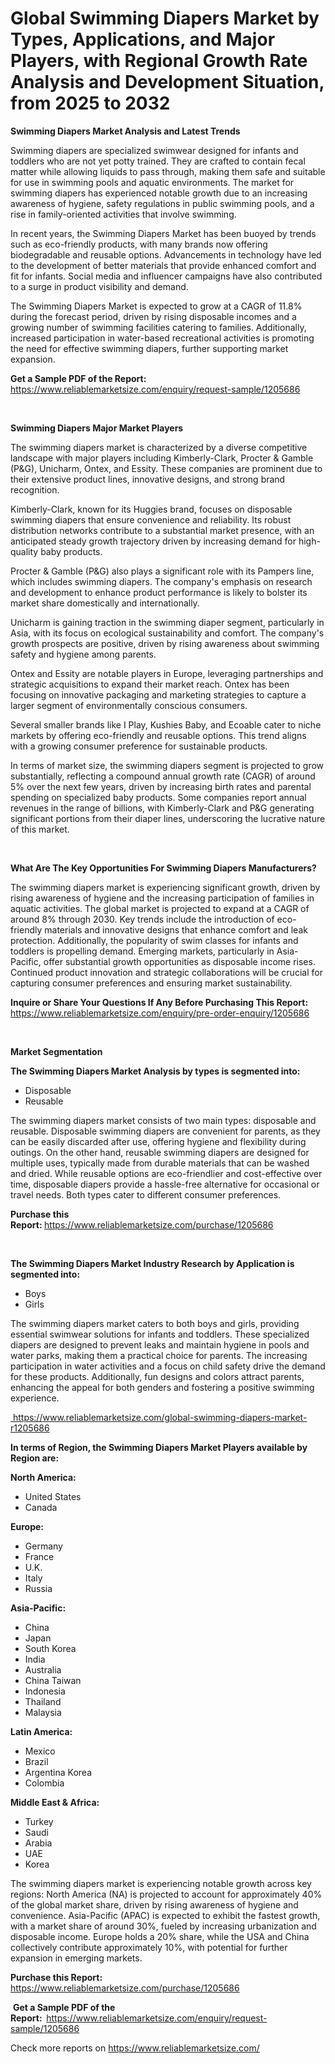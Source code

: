 <p><h1>Global Swimming Diapers Market by Types, Applications, and Major Players, with Regional Growth Rate Analysis and Development Situation, from 2025 to 2032</h1></p><p><strong>Swimming Diapers Market Analysis and Latest Trends</strong></p>
<p><p>Swimming diapers are specialized swimwear designed for infants and toddlers who are not yet potty trained. They are crafted to contain fecal matter while allowing liquids to pass through, making them safe and suitable for use in swimming pools and aquatic environments. The market for swimming diapers has experienced notable growth due to an increasing awareness of hygiene, safety regulations in public swimming pools, and a rise in family-oriented activities that involve swimming.</p><p>In recent years, the Swimming Diapers Market has been buoyed by trends such as eco-friendly products, with many brands now offering biodegradable and reusable options. Advancements in technology have led to the development of better materials that provide enhanced comfort and fit for infants. Social media and influencer campaigns have also contributed to a surge in product visibility and demand.</p><p>The Swimming Diapers Market is expected to grow at a CAGR of 11.8% during the forecast period, driven by rising disposable incomes and a growing number of swimming facilities catering to families. Additionally, increased participation in water-based recreational activities is promoting the need for effective swimming diapers, further supporting market expansion.</p></p>
<p><strong>Get a Sample PDF of the Report:&nbsp;</strong> <a href="https://www.reliablemarketsize.com/enquiry/request-sample/1205686?utm_campaign=1898&utm_medium=2&utm_source=Github&utm_content=ia&utm_term=07022025&utm_id=swimming-diapers">https://www.reliablemarketsize.com/enquiry/request-sample/1205686</a></p>
<p>&nbsp;</p>
<p><strong>Swimming Diapers Major Market Players</strong></p>
<p><p>The swimming diapers market is characterized by a diverse competitive landscape with major players including Kimberly-Clark, Procter & Gamble (P&G), Unicharm, Ontex, and Essity. These companies are prominent due to their extensive product lines, innovative designs, and strong brand recognition.</p><p>Kimberly-Clark, known for its Huggies brand, focuses on disposable swimming diapers that ensure convenience and reliability. Its robust distribution networks contribute to a substantial market presence, with an anticipated steady growth trajectory driven by increasing demand for high-quality baby products.</p><p>Procter & Gamble (P&G) also plays a significant role with its Pampers line, which includes swimming diapers. The company's emphasis on research and development to enhance product performance is likely to bolster its market share domestically and internationally.</p><p>Unicharm is gaining traction in the swimming diaper segment, particularly in Asia, with its focus on ecological sustainability and comfort. The company's growth prospects are positive, driven by rising awareness about swimming safety and hygiene among parents.</p><p>Ontex and Essity are notable players in Europe, leveraging partnerships and strategic acquisitions to expand their market reach. Ontex has been focusing on innovative packaging and marketing strategies to capture a larger segment of environmentally conscious consumers.</p><p>Several smaller brands like I Play, Kushies Baby, and Ecoable cater to niche markets by offering eco-friendly and reusable options. This trend aligns with a growing consumer preference for sustainable products.</p><p>In terms of market size, the swimming diapers segment is projected to grow substantially, reflecting a compound annual growth rate (CAGR) of around 5% over the next few years, driven by increasing birth rates and parental spending on specialized baby products. Some companies report annual revenues in the range of billions, with Kimberly-Clark and P&G generating significant portions from their diaper lines, underscoring the lucrative nature of this market.</p></p>
<p>&nbsp;</p>
<p><strong>What Are The Key Opportunities For Swimming Diapers Manufacturers?</strong></p>
<p><p>The swimming diapers market is experiencing significant growth, driven by rising awareness of hygiene and the increasing participation of families in aquatic activities. The global market is projected to expand at a CAGR of around 8% through 2030. Key trends include the introduction of eco-friendly materials and innovative designs that enhance comfort and leak protection. Additionally, the popularity of swim classes for infants and toddlers is propelling demand. Emerging markets, particularly in Asia-Pacific, offer substantial growth opportunities as disposable income rises. Continued product innovation and strategic collaborations will be crucial for capturing consumer preferences and ensuring market sustainability.</p></p>
<p><strong>Inquire or Share Your Questions If Any Before Purchasing This Report:</strong> <a href="https://www.reliablemarketsize.com/enquiry/pre-order-enquiry/1205686?utm_campaign=1898&utm_medium=2&utm_source=Github&utm_content=ia&utm_term=07022025&utm_id=swimming-diapers">https://www.reliablemarketsize.com/enquiry/pre-order-enquiry/1205686</a></p>
<p>&nbsp;</p>
<p><strong>Market Segmentation</strong></p>
<p><strong>The Swimming Diapers Market Analysis by types is segmented into:</strong></p>
<p><ul><li>Disposable</li><li>Reusable</li></ul></p>
<p><p>The swimming diapers market consists of two main types: disposable and reusable. Disposable swimming diapers are convenient for parents, as they can be easily discarded after use, offering hygiene and flexibility during outings. On the other hand, reusable swimming diapers are designed for multiple uses, typically made from durable materials that can be washed and dried. While reusable options are eco-friendlier and cost-effective over time, disposable diapers provide a hassle-free alternative for occasional or travel needs. Both types cater to different consumer preferences.</p></p>
<p><strong>Purchase this Report:&nbsp;</strong><a href="https://www.reliablemarketsize.com/purchase/1205686?utm_campaign=1898&utm_medium=2&utm_source=Github&utm_content=ia&utm_term=07022025&utm_id=swimming-diapers">https://www.reliablemarketsize.com/purchase/1205686</a></p>
<p>&nbsp;</p>
<p><strong>The Swimming Diapers Market Industry Research by Application is segmented into:</strong></p>
<p><ul><li>Boys</li><li>Girls</li></ul></p>
<p><p>The swimming diapers market caters to both boys and girls, providing essential swimwear solutions for infants and toddlers. These specialized diapers are designed to prevent leaks and maintain hygiene in pools and water parks, making them a practical choice for parents. The increasing participation in water activities and a focus on child safety drive the demand for these products. Additionally, fun designs and colors attract parents, enhancing the appeal for both genders and fostering a positive swimming experience.</p></p>
<p><a href="https://www.reliablemarketsize.com/global-swimming-diapers-market-r1205686?utm_campaign=1898&utm_medium=2&utm_source=Github&utm_content=ia&utm_term=07022025&utm_id=swimming-diapers">&nbsp;https://www.reliablemarketsize.com/global-swimming-diapers-market-r1205686</a></p>
<p><strong>In terms of Region, the Swimming Diapers Market Players available by Region are:</strong></p>
<p>
    <p> <strong> North America: </strong>
        <ul>
            <li>United States</li>
            <li>Canada</li>
        </ul>
        </p> 
    <p> <strong> Europe: </strong>
        <ul>
            <li>Germany</li>
            <li>France</li>
            <li>U.K.</li>
            <li>Italy</li>
            <li>Russia</li>
        </ul>
        </p> 
    <p> <strong> Asia-Pacific: </strong>
        <ul>
            <li>China</li>
            <li>Japan</li>
            <li>South Korea</li>
            <li>India</li>
            <li>Australia</li>
            <li>China Taiwan</li>
            <li>Indonesia</li>
            <li>Thailand</li>
            <li>Malaysia</li>
        </ul>
        </p> 
    <p> <strong> Latin America: </strong>
        <ul>
            <li>Mexico</li>
            <li>Brazil</li>
            <li>Argentina Korea</li>
            <li>Colombia</li>
        </ul>
        </p> 
    <p> <strong> Middle East & Africa: </strong>
        <ul>
            <li>Turkey</li>
            <li>Saudi</li>
            <li>Arabia</li>
            <li>UAE</li>
            <li>Korea</li>
        </ul>
    </p>
    </p>
<p><p>The swimming diapers market is experiencing notable growth across key regions: North America (NA) is projected to account for approximately 40% of the global market share, driven by rising awareness of hygiene and convenience. Asia-Pacific (APAC) is expected to exhibit the fastest growth, with a market share of around 30%, fueled by increasing urbanization and disposable income. Europe holds a 20% share, while the USA and China collectively contribute approximately 10%, with potential for further expansion in emerging markets.</p></p>
<p><strong>Purchase this Report: </strong><a href="https://www.reliablemarketsize.com/purchase/1205686?utm_campaign=1898&utm_medium=2&utm_source=Github&utm_content=ia&utm_term=07022025&utm_id=swimming-diapers">https://www.reliablemarketsize.com/purchase/1205686</a></p>
<p>&nbsp;<strong>Get a Sample PDF of the Report:&nbsp;&nbsp;</strong><a href="https://www.reliablemarketsize.com/enquiry/request-sample/1205686?utm_campaign=1898&utm_medium=2&utm_source=Github&utm_content=ia&utm_term=07022025&utm_id=swimming-diapers">https://www.reliablemarketsize.com/enquiry/request-sample/1205686</a></p>
<p><strong></strong></p>
<p>Check more reports on <a href="https://www.reliablemarketsize.com/?utm_campaign=1898&utm_medium=2&utm_source=Github&utm_content=ia&utm_term=07022025&utm_id=swimming-diapers">https://www.reliablemarketsize.com/</a></p>